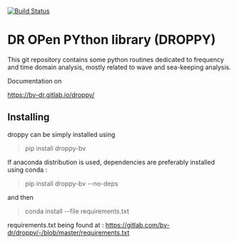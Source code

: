 [![Build Status](https://gitlab.com/bv-dr/droppy/badges/master/pipeline.svg?branch=master)](https://gitlab.com/bv-dr/droppy/badges/master/pipeline.svg)

# DR OPen PYthon library (DROPPY)

This git repository contains some python routines dedicated to frequency and time domain analysis, mostly related to wave and sea-keeping analysis.

Documentation on 

https://bv-dr.gitlab.io/droppy/


## Installing


droppy can be simply installed using 

> pip install droppy-bv


If anaconda distribution is used, dependencies are preferably installed using conda : 

> pip install droppy-bv --no-deps

and then

> conda install --file requirements.txt

requirements.txt being found at : https://gitlab.com/bv-dr/droppy/-/blob/master/requirements.txt






